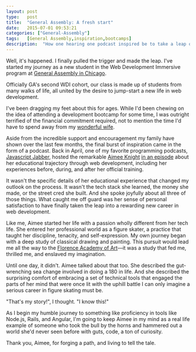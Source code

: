 ```yaml
---
layout: post
type:   post
title:  "General Assembly: A fresh start"
date:   2015-07-01 09:53:21
categories: ["General-Assembly"]
tags:   [General Assembly,inspiration,bootcamps]
description:  "How one hearing one podcast inspired be to take a leap of faith and start. learning. now."
---
```

Well, it's happened. I finally pulled the trigger and made the leap. I've started my journey as a new student in the Web Development Immersive program at [General Assembly in Chicago][ga].

Officially GA's second WDI cohort, our class is made up of students from many walks of life, all united by the desire to jump-start a new life in web development.

I've been dragging my feet about this for ages. While I'd been chewing on the idea of attending a development bootcamp for some time, I was outright terrified of the financial commitment required, not to mention the time I'd have to spend away from my [wonderful wife][susanna].

Aside from the incredible support and encouragement my family have shown over the last few months, the final burst of inspiration came in the form of a podcast. Back in April, one of my favorite programming podcasts, [Javascript Jabber][jabber], hosted the remarkable [Aimee Knight][aimee] [in an episode][jabberepisode] about her educational trajectory through web development, including her experiences before, during, and after her official training.

It wasn't the specific details of her educational experience that changed my outlook on the process. It wasn't the tech stack she learned, the money she made, or the street cred she built. And she spoke joyfully about all three of those things. What caught me off guard was her sense of personal satisfaction to have finally taken the leap into a rewarding new career in web development.

Like me, Aimee started her life with a passion wholly different from her tech life. She entered her professional world as a figure skater, a practice that taught her discipline, tenacity, and self-expression. My own journey began with a deep study of classical drawing and painting. This pursuit would lead me all the way to the [Florence Academy of Art][faa]&mdash;it was a study that fed me, thrilled me, and enslaved my imagination.

Until one day, it didn't. Aimee talked about that too. She described the gut-wrenching sea change involved in doing a 180 in life. And she described the surprising comfort of embracing a set of technical tools that engaged the parts of her mind that were once lit with the uphill battle I can only imagine a serious career in figure skating must be.

"That's my story!", I thought. "I know this!"

As I begin my humble journey to something like proficiency in tools like Node.js, Rails, and Angular, I'm going to keep Aimee in my mind as a real life example of someone who took the bull by the horns and hammered out a world she'd never seen before with guts, code, a ton of curiosity.

Thank you, Aimee, for forging a path, and living to tell the tale.

[ga]:          http://generalassemb.ly/
[susanna]:     http://unsaidstud.io
[jabber]:      http://devchat.tv/js-jabber
[aimee]:       http://aimeemarieknight.com/
[faa]:         http://florenceacademyofart.com
[jabberepisode]:      http://devchat.tv/js-jabber/153-jsj-careers-for-junior-developers-with-aimee-knight
